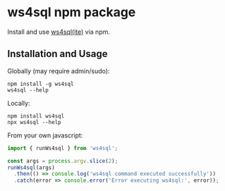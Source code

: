 # ws4sql npm package

Install and use [ws4sql(ite)](https://github.com/proofrock/ws4sqlite) via npm.

## Installation and Usage

Globally (may require admin/sudo):

```
npm install -g ws4sql
ws4sql --help
```

Locally:

```
npm install ws4sql
npx ws4sql --help
```

From your own javascript:

```js
import { runWs4sql } from 'ws4sql';

const args = process.argv.slice(2);
runWs4sql(args)
  .then(() => console.log('ws4sql command executed successfully'))
  .catch(error => console.error('Error executing ws4sql:', error));
```
